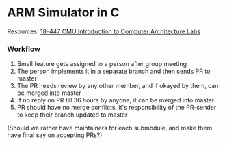 # ARM Simulator in C

Resources: [18-447 CMU Introduction to Computer Architecture Labs](http://www.ece.cmu.edu/~ece447/s14/doku.php?id=labs)

### Workflow

1. Small feature gets assigned to a person after group meeting
2. The person implements it in a separate branch and then sends PR to master
3. The PR needs review by any other member, and if okayed by them, can be merged into master
4. If no reply on PR till 36 hours by anyone, it can be merged into master
5. PR should have no merge conflicts, it's responsibility of the PR-sender to keep their branch updated to master

(Should we rather have maintainers for each submodule, and make them have final say on accepting PRs?)
